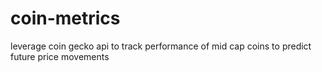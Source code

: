 # coin-metrics
leverage coin gecko api to track performance of mid cap coins to predict future price movements
